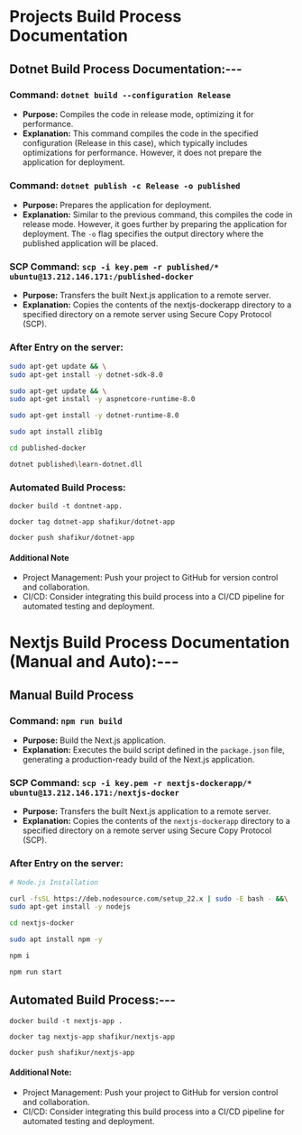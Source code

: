 
# Projects Build Process Documentation

## Dotnet Build Process Documentation:---

### Command: `dotnet build --configuration Release`
* **Purpose:** Compiles the code in release mode, optimizing it for performance.
* **Explanation:** This command compiles the code in the specified configuration (Release in this case), which typically includes optimizations for performance. However, it does not prepare the application for deployment.

### Command: `dotnet publish -c Release -o published`
* **Purpose:** Prepares the application for deployment.
* **Explanation:** Similar to the previous command, this compiles the code in release mode. However, it goes further by preparing the application for deployment. The `-o` flag specifies the output directory where the published application will be placed.

### SCP Command: `scp -i key.pem -r published/* ubuntu@13.212.146.171:/published-docker`
* **Purpose:** Transfers the built Next.js application to a remote server.
* **Explanation:** Copies the contents of the nextjs-dockerapp directory to a specified directory on a remote server using Secure Copy Protocol (SCP).

### After Entry on the server:

```bash
sudo apt-get update && \
sudo apt-get install -y dotnet-sdk-8.0

sudo apt-get update && \
sudo apt-get install -y aspnetcore-runtime-8.0

sudo apt-get install -y dotnet-runtime-8.0

sudo apt install zlib1g

cd published-docker

dotnet published\learn-dotnet.dll
```

### Automated Build Process:

```
docker build -t dontnet-app.

docker tag dotnet-app shafikur/dotnet-app

docker push shafikur/dotnet-app
```

#### Additional Note

* Project Management: Push your project to GitHub for version control and 
  collaboration.
* CI/CD: Consider integrating this build process into a CI/CD pipeline for
  automated testing and deployment.





# Nextjs Build Process Documentation (Manual and Auto):---

## Manual Build Process

### Command: `npm run build`
* **Purpose:** Build the Next.js application.
* **Explanation:** Executes the build script defined in the `package.json` file, generating a production-ready build of the Next.js application.

### SCP Command: `scp -i key.pem -r nextjs-dockerapp/* ubuntu@13.212.146.171:/nextjs-docker`
* **Purpose:** Transfers the built Next.js application to a remote server.
* **Explanation:** Copies the contents of the `nextjs-dockerapp` directory to a specified directory on a remote server using Secure Copy Protocol (SCP).

### After Entry on the server:

```bash
# Node.js Installation

curl -fsSL https://deb.nodesource.com/setup_22.x | sudo -E bash - &&\
sudo apt-get install -y nodejs

cd nextjs-docker

sudo apt install npm -y

npm i

npm run start

```

## Automated Build Process:---

```
docker build -t nextjs-app .

docker tag nextjs-app shafikur/nextjs-app

docker push shafikur/nextjs-app
```


#### Additional Note:

* Project Management: Push your project to GitHub for version control and 
  collaboration.
* CI/CD: Consider integrating this build process into a CI/CD pipeline for
  automated testing and deployment.